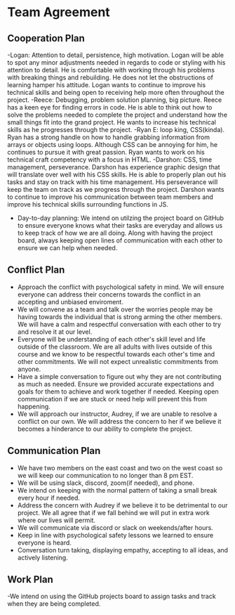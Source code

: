 # Team Agreement

## Cooperation Plan
  -Logan: Attention to detail, persistence, high motivation. Logan will be able to spot any minor adjustments needed in regards to code or styling with his attention to detail.  He is comfortable with working through his problems with breaking things and rebuilding.  He does not let the obstructions of learning hamper his attitude. Logan wants to continue to improve his technical skills and being open to receiving help more often throughout the project.
  -Reece: Debugging, problem solution planning, big picture. Reece has a keen eye for finding errors in code.  He is able to think out how to solve the problems needed to complete the project and understand how the small things fit into the grand project. He wants to increase his technical skills as he progresses through the project.
  -Ryan E: loop king, CSS(kinda). Ryan has a strong handle on how to handle grabbing information from arrays or objects using loops.  Although CSS can be annoying for him, he continues to pursue it with great passion. Ryan wants to work on his technical craft competency with a focus in HTML.
  -Darshon: CSS, time management, perseverance. Darshon has experience graphic design that will translate over well with his CSS skills.  He is able to properly plan out his tasks and stay on track with his time management.  His perseverance will keep the team on track as we progress through the project. Darshon wants to continue to improve his communication between team members and improve his technical skills surrounding functions in JS.
  - Day-to-day planning: We intend on utilzing the project board on GitHub to ensure everyone knows what their tasks are everyday and allows us to keep track of how we are all doing.  Along with having the project board, always keeping open lines of communication with each other to ensure we can help when needed.
## Conflict Plan
  - Approach the conflict with psychological safety in mind.  We will ensure everyone can address their concerns towards the conflict in an accepting and unbiased enviroment.
  - We will convene as a team and talk over the worries people may be having towards the individual that is strong arming the other members.  We will have a calm and respectful conversation with each other to try and resolve it at our level.
  - Everyone will be understanding of each other's skill level and life outside of the classroom.  We are all adults with lives outside of this course and we know to be respectful towards each other's time and other commitments.  We will not expect unrealistic commitments from anyone.
  - Have a simple conversation to figure out why they are not contributing as much as needed.  Ensure we provided accurate expectations and goals for them to achieve and work together if needed.  Keeping open communication if we are stuck or need help will prevent this from happening.
  - We will approach our instructor, Audrey, if we are unable to resolve a conflict on our own.  We will address the concern to her if we believe it becomes a hinderance to our ability to complete the project.
## Communication Plan
  - We have two members on the east coast and two on the west coast so we will keep our communication to no longer than 8 pm EST. 
  - We will be using slack, discord, zoom(if needed), and phone.
  - We intend on keeping with the normal pattern of taking a small break every hour if needed.
  - Address the concern with Audrey if we believe it to be detrimental to our project.  We all agree that if we fall behind we will put in extra work where our lives will permit.
  - We will communicate via discord or slack on weekends/after hours.
  - Keep in line with psychological safety lessons we learned to ensure everyone is heard.
  - Conversation turn taking, displaying empathy, accepting to all ideas, and actively listening.
## Work Plan
  -We intend on using the GitHub projects board to assign tasks and track when they are being completed.

